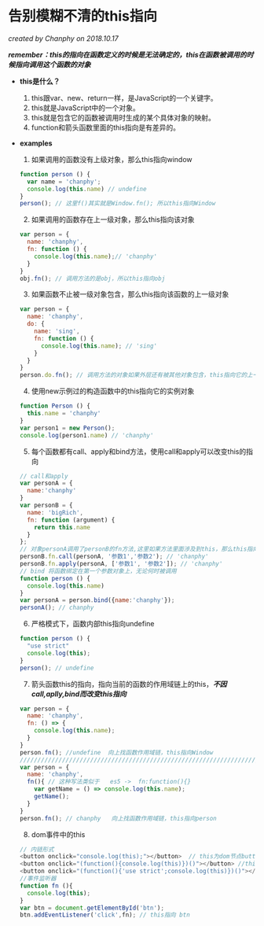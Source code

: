 # 告别模糊不清的this指向  
*created by Chanphy on 2018.10.17*

***remember：this的指向在函数定义的时候是无法确定的，this在函数被调用的时候指向调用这个函数的对象***  
- **this是什么？**  
   1. this跟var、new、return一样，是JavaScript的一个关键字。
   2. this就是JavaScript中的一个对象。
   3. this就是包含它的函数被调用时生成的某个具体对象的映射。
   4. function和箭头函数里面的this指向是有差异的。
- **examples**  

  1. 如果调用的函数没有上级对象，那么this指向window  
  
  ```javascript
  function person () {
    var name = 'chanphy';
    console.log(this.name) // undefine
  }
  person(); // 这里f()其实就是Window.fn(); 所以this指向Window
  ```
    
  2. 如果调用的函数存在上一级对象，那么this指向该对象  
  
  ```javascript
  var person = {
    name: 'chanphy',
    fn: function () {
      console.log(this.name);// 'chanphy'
    }
  }
  obj.fn(); // 调用方法的是obj，所以this指向obj
  ```    
    
  3. 如果函数不止被一级对象包含，那么this指向该函数的上一级对象  
  
  ```javascript
  var person = {
    name: 'chanphy',
    do: {
      name: 'sing',
      fn: function () {
        console.log(this.name); // 'sing'
      }
    }
  }
  person.do.fn(); // 调用方法的对象如果外层还有被其他对象包含，this指向它的上一级对象
  ```  
    
  4. 使用new示例过的构造函数中的this指向它的实例对象  
  
  ```javascript
  function Person () {
    this.name = 'chanphy'
  }
  var person1 = new Person();
  console.log(person1.name) // 'chanphy'
  ```
    
  5. 每个函数都有call、apply和bind方法，使用call和apply可以改变this的指向  
  
  ```javascript
  // call和apply
  var personA = {
    name:'chanphy'
  }
  var personB = {
    name: 'bigRich',
    fn: function (argument) {
      return this.name
    }
  };
  // 对象personA调用了personB的fn方法,这里如果方法里面涉及到this，那么this指向personA
  personB.fn.call(personA, '参数1','参数2'); // 'chanphy'
  personB.fn.apply(personA, ['参数1', '参数2']); // 'chanphy'
  // bind 将函数绑定在第一个参数对象上，无论何时被调用
  function person () {
    console.log(this.name)
  }
  var personA = person.bind({name:'chanphy'});
  personA(); // chanphy
  ```
    
  6. 严格模式下，函数内部this指向undefine  
  
  ```javascript
  function person () {
    "use strict"
    console.log(this);
  }
  person(); // undefine
  ```
    
  7. 箭头函数this的指向，指向当前的函数的作用域链上的this，***不因call,aplly,bind而改变this指向***   
  
  ```javascript
  var person = {
    name: 'chanphy',
    fn: () => {
      console.log(this.name);
    }
  }
  person.fn(); //undefine  向上找函数作用域链，this指向Window
  //////////////////////////////////////////////////////////////////////华丽的分割线
  var person = {
    name: 'chanphy',
    fn(){ // 这种写法类似于   es5 ->  fn:function(){}  
      var getName = () => console.log(this.name);
      getName();
    }
  }
  person.fn(); // chanphy   向上找函数作用域链，this指向person
  ```
    
  8. dom事件中的this  
    
  ```javascript
  // 内链形式
  <button onclick="console.log(this);"></button>  // this为dom节点button
  <button onclick="(function(){console.log(this)})()"></button> //this为window
  <button onclick="(function(){'use strict';console.log(this)})()"></button> //this为undefine
  //事件监听器
  function fn (){
    console.log(this);
  }
  var btn = document.getElementById('btn');
  btn.addEventListener('click',fn); // this指向 btn
  



  
